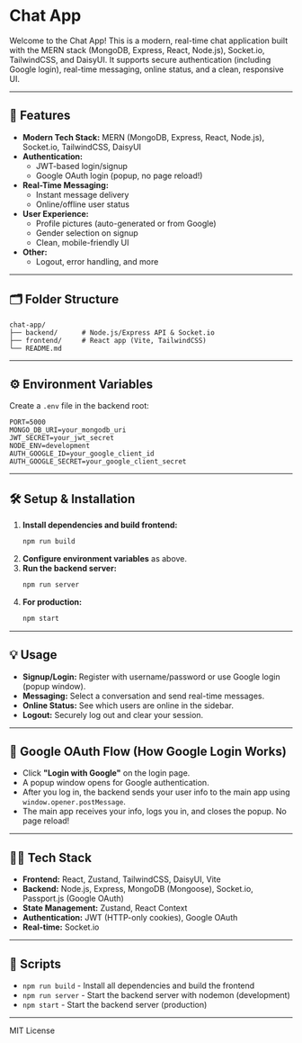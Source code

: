# Chat App

Welcome to the Chat App! This is a modern, real-time chat application built with the MERN stack (MongoDB, Express, React, Node.js), Socket.io, TailwindCSS, and DaisyUI. It supports secure authentication (including Google login), real-time messaging, online status, and a clean, responsive UI.

---

## 🚀 Features

- **Modern Tech Stack:** MERN (MongoDB, Express, React, Node.js), Socket.io, TailwindCSS, DaisyUI
- **Authentication:**
  - JWT-based login/signup
  - Google OAuth login (popup, no page reload!)
- **Real-Time Messaging:**
  - Instant message delivery
  - Online/offline user status
- **User Experience:**
  - Profile pictures (auto-generated or from Google)
  - Gender selection on signup
  - Clean, mobile-friendly UI
- **Other:**
  - Logout, error handling, and more

---

## 🗂️ Folder Structure

```
chat-app/
├── backend/      # Node.js/Express API & Socket.io
├── frontend/     # React app (Vite, TailwindCSS)
└── README.md
```

---

## ⚙️ Environment Variables

Create a `.env` file in the backend root:

```
PORT=5000
MONGO_DB_URI=your_mongodb_uri
JWT_SECRET=your_jwt_secret
NODE_ENV=development
AUTH_GOOGLE_ID=your_google_client_id
AUTH_GOOGLE_SECRET=your_google_client_secret
```

---

## 🛠️ Setup & Installation

1. **Install dependencies and build frontend:**
   ```sh
   npm run build
   ```
2. **Configure environment variables** as above.
3. **Run the backend server:**
   ```sh
   npm run server
   ```
4. **For production:**
   ```sh
   npm start
   ```

---

## 💡 Usage

- **Signup/Login:** Register with username/password or use Google login (popup window).
- **Messaging:** Select a conversation and send real-time messages.
- **Online Status:** See which users are online in the sidebar.
- **Logout:** Securely log out and clear your session.

---

## 🔑 Google OAuth Flow (How Google Login Works)

- Click **"Login with Google"** on the login page.
- A popup window opens for Google authentication.
- After you log in, the backend sends your user info to the main app using `window.opener.postMessage`.
- The main app receives your info, logs you in, and closes the popup. No page reload!

---

## 🧑‍💻 Tech Stack

- **Frontend:** React, Zustand, TailwindCSS, DaisyUI, Vite
- **Backend:** Node.js, Express, MongoDB (Mongoose), Socket.io, Passport.js (Google OAuth)
- **State Management:** Zustand, React Context
- **Authentication:** JWT (HTTP-only cookies), Google OAuth
- **Real-time:** Socket.io

---

## 📜 Scripts

- `npm run build` - Install all dependencies and build the frontend
- `npm run server` - Start the backend server with nodemon (development)
- `npm start` - Start the backend server (production)

---

MIT License
